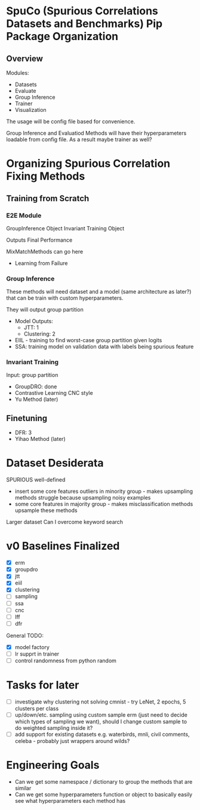 # SpuCo (Spurious Correlations Datasets and Benchmarks) Pip Package Organization

## Overview 

Modules:
- Datasets
- Evaluate
- Group Inference
- Trainer
- Visualization

The usage will be config file based for convenience.

Group Inference and Evaluatiod Methods will have their hyperparameters loadable from config file. As a result maybe trainer as well?


# Organizing Spurious Correlation Fixing Methods

## Training from Scratch 

### E2E Module

GroupInference Object
Invariant Training Object

Outputs Final Performance

MixMatchMethods can go here

- Learning from Failure

### Group Inference

These methods will need dataset and a model (same architecture as later?) that can be train with custom hyperparameters. 

They will output group partition

- Model Outputs:
    - JTT: 1
    - Clustering: 2
- EIIL - training to find worst-case group partition given logits 
- SSA: training model on validation data with labels being spurious feature

### Invariant Training 

Input: group partition

- GroupDRO: done
- Contrastive Learning CNC style
- Yu Method (later)

## Finetuning

- DFR: 3
- Yihao Method (later)

# Dataset Desiderata

SPURIOUS well-defined

- insert some core features outliers in minority group - makes upsampling methods struggle because upsampling noisy examples
- some core features in majority group - makes misclassification methods upsample these methods 

Larger dataset
Can I overcome keyword search

# v0 Baselines Finalized

- [x] erm
- [x] groupdro 
- [x] jtt
- [x] eiil
- [x] clustering 
- [ ] sampling 
- [ ] ssa
- [ ] cnc 
- [ ] lff
- [ ] dfr

General TODO:
- [x] model factory
- [ ] lr supprt in trainer
- [ ] control randomness from python random 

# Tasks for later 

- [ ] investigate why clustering not solving cmnist - try LeNet, 2 epochs, 5 clusters per class
- [ ] up/down/etc. sampling using custom sample erm (just need to decide which types of sampling we want), should I change custom sample to do weighted sampling inside it? 
- [ ] add support for existing datasets e.g. waterbirds, mnli, civil comments, celeba - probably just wrappers around wilds?

# Engineering Goals 

- Can we get some namespace / dictionary to group the methods that are similar
- Can we get some hyperparameters function or object to basically easily see what hyperparameters each method has